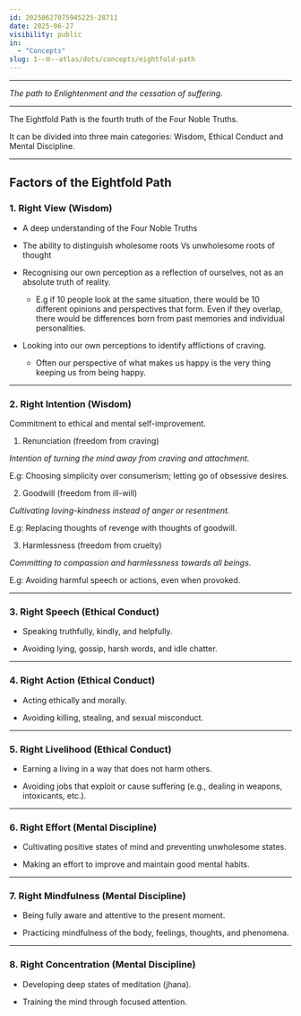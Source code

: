 ```yaml
---
id: 20250627075945225-28711
date: 2025-06-27
visibility: public
in:
  - "Concepts"
slug: 1--🌐--atlas/dots/concepts/eightfold-path
---
```

___

*The path to Enlightenment and the cessation of suffering.*

___

The Eightfold Path is the fourth truth of the Four Noble Truths.

It can be divided into three main categories: Wisdom, Ethical Conduct and Mental Discipline.

___

## Factors of the Eightfold Path

### 1. Right View (Wisdom)

- A deep understanding of the Four Noble Truths
- The ability to distinguish wholesome roots Vs unwholesome roots of thought
- Recognising our own perception as a reflection of ourselves, not as an absolute truth of reality.
    - E.g if 10 people look at the same situation, there would be 10 different opinions and perspectives that form. Even if they overlap, there would be differences born from past memories and individual personalities.

- Looking into our own perceptions to identify afflictions of craving.
    - Often our perspective of what makes us happy is the very thing keeping us from being happy.

___

### 2. Right Intention (Wisdom)

Commitment to ethical and mental self-improvement.


1. Renunciation (freedom from craving)

*Intention of turning the mind away from craving and attachment.*

E.g: Choosing simplicity over consumerism; letting go of obsessive desires.


2. Goodwill (freedom from ill-will)

*Cultivating loving-kindness instead of anger or resentment.*

E.g: Replacing thoughts of revenge with thoughts of goodwill.


3. Harmlessness (freedom from cruelty)

*Committing to compassion and harmlessness towards all beings.*

E.g: Avoiding harmful speech or actions, even when provoked.


---

### 3. Right Speech (Ethical Conduct)

- Speaking truthfully, kindly, and helpfully.

- Avoiding lying, gossip, harsh words, and idle chatter.


___

### 4. Right Action (Ethical Conduct)

- Acting ethically and morally.

- Avoiding killing, stealing, and sexual misconduct.

___

### 5. Right Livelihood (Ethical Conduct)

- Earning a living in a way that does not harm others.

- Avoiding jobs that exploit or cause suffering (e.g., dealing in weapons, intoxicants, etc.).


---

### 6. Right Effort (Mental Discipline)

- Cultivating positive states of mind and preventing unwholesome states.

- Making an effort to improve and maintain good mental habits.

___

### 7. Right Mindfulness (Mental Discipline)

- Being fully aware and attentive to the present moment.

- Practicing mindfulness of the body, feelings, thoughts, and phenomena.

___

### 8. Right Concentration (Mental Discipline)

- Developing deep states of meditation (jhana).

- Training the mind through focused attention.

